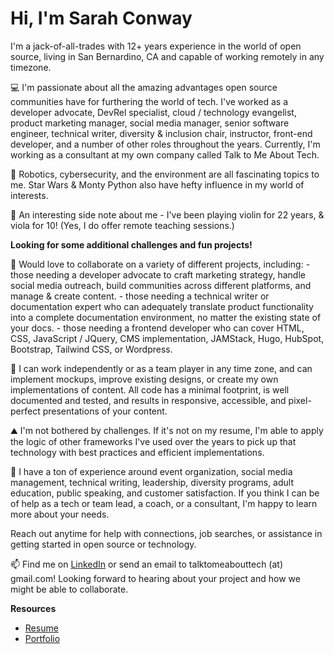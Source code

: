 # Hi, I'm Sarah Conway
I'm a jack-of-all-trades with 12+ years experience in the world of open source, living in San Bernardino, CA and capable of working remotely in any timezone.

💻 I'm passionate about all the amazing advantages open source communities have for furthering the world of tech. I've worked as a developer advocate, DevRel specialist, cloud / technology evangelist, product marketing manager, social media manager, senior software engineer, technical writer, diversity & inclusion chair, instructor, front-end developer, and a number of other roles throughout the years. Currently, I'm working as a consultant at my own company called Talk to Me About Tech.

👀 Robotics, cybersecurity, and the environment are all fascinating topics to me. Star Wars & Monty Python also have hefty influence in my world of interests.

🎻 An interesting side note about me - I've been playing violin for 22 years, & viola for 10! (Yes, I do offer remote teaching sessions.)

**Looking for some additional challenges and fun projects!**

💞️ Would love to collaborate on a variety of different projects, including:
    - those needing a developer advocate to craft marketing strategy, handle social media outreach, build communities across different platforms, and manage & create content.
    - those needing a technical writer or documentation expert who can adequately translate product functionality into a complete documentation environment, no matter the existing state of your docs.
    - those needing a frontend developer who can cover HTML, CSS, JavaScript / JQuery, CMS implementation, JAMStack, Hugo, HubSpot, Bootstrap, Tailwind CSS, or Wordpress. 
    
📄 I can work independently or as a team player in any time zone, and can implement mockups, improve existing designs, or create my own implementations of content. All code has a minimal footprint, is well documented and tested, and results in responsive, accessible, and pixel-perfect presentations of your content.

⛰️ I'm not bothered by challenges. If it's not on my resume, I'm able to apply the logic of other frameworks I've used over the years to pick up that technology with best practices and efficient implementations.

💬 I have a ton of experience around event organization, social media management, technical writing, leadership, diversity programs, adult education, public speaking, and customer satisfaction. If you think I can be of help as a tech or team lead, a coach, or a consultant, I'm happy to learn more about your needs.

Reach out anytime for help with connections, job searches, or assistance in getting started in open source or technology.

📫 Find me on [LinkedIn](https://www.linkedin.com/in/sarah-conway-05785570/) or send an email to talktomeabouttech (at) gmail.com! Looking forward to hearing about your project and how we might be able to collaborate.

**Resources**

- [Resume](https://docs.google.com/document/d/1UGqwXq7kNPM_h_eNvbgHWS_a9DwNlIb8/edit?usp=sharing&ouid=107299840484468423082&rtpof=true&sd=true)
- [Portfolio](https://docs.google.com/document/d/1UGqwXq7kNPM_h_eNvbgHWS_a9DwNlIb8/edit?usp=sharing&ouid=107299840484468423082&rtpof=true&sd=true)
